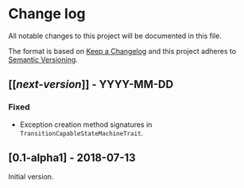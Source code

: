 # Change log
All notable changes to this project will be documented in this file.

The format is based on [Keep a Changelog](http://keepachangelog.com/)
and this project adheres to [Semantic Versioning](http://semver.org/).

## [[*next-version*]] - YYYY-MM-DD
### Fixed
- Exception creation method signatures in `TransitionCapableStateMachineTrait`.

## [0.1-alpha1] - 2018-07-13
Initial version.

